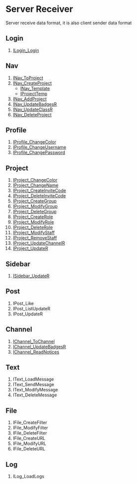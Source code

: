 # Server Receiver

Server receive data format, it is also client sender data format

## Login

1. [ILogin_Login](./server/login/ILogin_Login.md)

## Nav

1. [INav_ToProject](./server/nav/INav_ToProject.md)
2. [INav_CreateProject](./server/nav/INav_CreateProject.md)
    * [INav_Template](./server/nav/INav_Template.md)
    * [IProjectTemp](./database/IProjectTemp.md)
3. [INav_AddProject](./server/nav/INav_AddProject.md)
4. [INav_UpdateBadgesR](./server/nav/INav_UpdateBadgesR.md)
5. [INav_UpdateClassR](./server/nav/INav_UpdateClassR.md)
6. [INav_DeleteProject](./server/nav/INav_DeleteProject.md)

## Profile

1. [IProfile_ChangeColor](./server/profile/IProfile_ChangeColor.md)
2. [IProfile_ChangeUsername](./server/profile/IProfile_ChangeUsername.md)
3. [IProfile_ChangePassword](./server/profile/IProfile_ChangePassword.md)

## Project

1. [IProject_ChangeColor](./server/project/IProject_ChangeColor.md)
2. [IProject_ChangeName](./server/project/IProject_ChangeName.md)
3. [IProject_CreateInviteCode](./server/project/IProject_CreateInviteCode.md)
4. [IProject_DeleteInviteCode](./server/project/IProject_DeleteInviteCode.md)
5. [IProject_CreateGroup](./server/project/IProject_CreateGroup.md)
6. [IProject_ModifyGroup](./server/project/IProject_ModifyGroup.md)
7. [IProject_DeleteGroup](./server/project/IProject_DeleteGroup.md)
8. [IProject_CreateRole](./server/project/IProject_CreateRole.md)
9. [IProject_ModifyRole](./server/project/IProject_ModifyRole.md)
10. [IProject_DeleteRole](./server/project/IProject_DeleteRole.md)
11. [IProject_ModifyStaff](./server/project/IProject_ModifyStaff.md)
12. [IProject_RemoveStaff](./server/project/IProject_RemoveStaff.md)
13. [IProject_UpdateChannelR](./server/project/IProject_UpdateChannelR.md)
14. [IProject_UpdateR](./server/project/IProject_UpdateR.md)

## Sidebar

1. [ISidebar_UpdateR](./server/project/ISidebar_UpdateR.md)

## Post

1. IPost_Like
2. IPost_ListUpdateR
3. IPost_UpdateR

## Channel

1. [IChannel_ToChannel](./server/project/IChannel_ToChannel.md)
2. [IChannel_UpdateBadgesR](./server/project/IChannel_UpdateBadgesR.md)
3. [IChannel_ReadNotices](./server/project/IChannel_ReadNotices.md)

## Text

1. IText_LoadMessage
2. IText_SendMessage
3. IText_ModifyMessage
4. IText_DeleteMessage

## File

1. IFile_CreateFilter
2. IFile_ModifyFilter
3. IFile_DeleteFilter
4. IFile_CreateURL
5. IFile_ModifyURL
6. IFile_DeleteURL

## Log

1. ILog_LoadLogs
